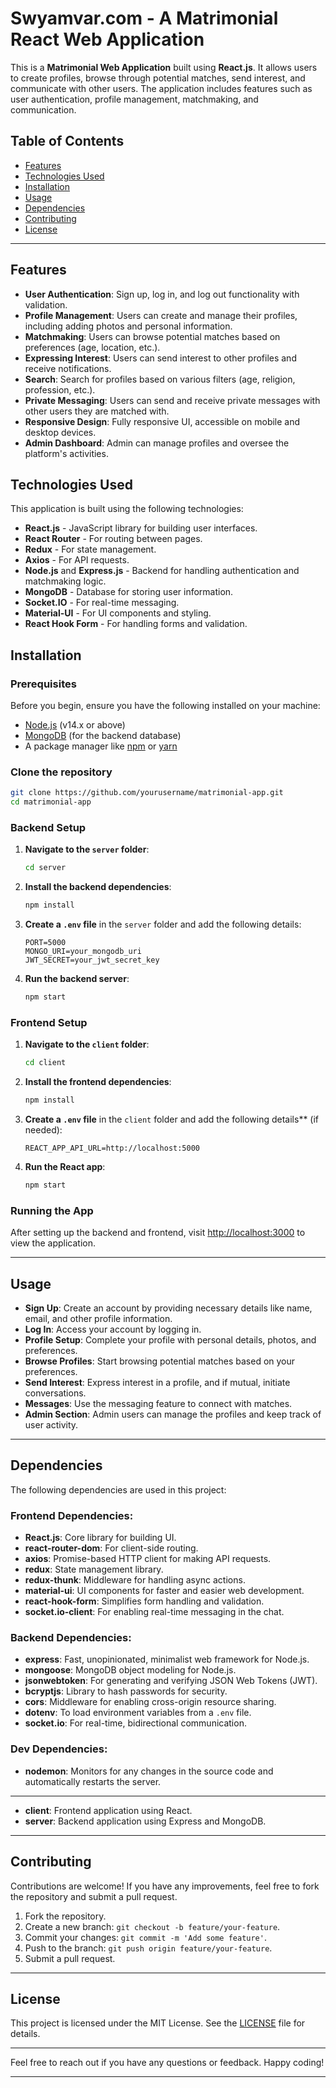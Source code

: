 # Swyamvar.com - A Matrimonial React Web Application

This is a **Matrimonial Web Application** built using **React.js**. It allows users to create profiles, browse through potential matches, send interest, and communicate with other users. The application includes features such as user authentication, profile management, matchmaking, and communication.

## Table of Contents

- [Features](#features)
- [Technologies Used](#technologies-used)
- [Installation](#installation)
- [Usage](#usage)
- [Dependencies](#dependencies)
- [Contributing](#contributing)
- [License](#license)

---

## Features

- **User Authentication**: Sign up, log in, and log out functionality with validation.
- **Profile Management**: Users can create and manage their profiles, including adding photos and personal information.
- **Matchmaking**: Users can browse potential matches based on preferences (age, location, etc.).
- **Expressing Interest**: Users can send interest to other profiles and receive notifications.
- **Search**: Search for profiles based on various filters (age, religion, profession, etc.).
- **Private Messaging**: Users can send and receive private messages with other users they are matched with.
- **Responsive Design**: Fully responsive UI, accessible on mobile and desktop devices.
- **Admin Dashboard**: Admin can manage profiles and oversee the platform's activities.

## Technologies Used

This application is built using the following technologies:

- **React.js** - JavaScript library for building user interfaces.
- **React Router** - For routing between pages.
- **Redux** - For state management.
- **Axios** - For API requests.
- **Node.js** and **Express.js** - Backend for handling authentication and matchmaking logic.
- **MongoDB** - Database for storing user information.
- **Socket.IO** - For real-time messaging.
- **Material-UI** - For UI components and styling.
- **React Hook Form** - For handling forms and validation.

## Installation

### Prerequisites

Before you begin, ensure you have the following installed on your machine:

- [Node.js](https://nodejs.org/) (v14.x or above)
- [MongoDB](https://www.mongodb.com/) (for the backend database)
- A package manager like [npm](https://www.npmjs.com/) or [yarn](https://yarnpkg.com/)

### Clone the repository

```bash
git clone https://github.com/yourusername/matrimonial-app.git
cd matrimonial-app
```

### Backend Setup

1. **Navigate to the `server` folder**:
   ```bash
   cd server
   ```

2. **Install the backend dependencies**:
   ```bash
   npm install
   ```

3. **Create a `.env` file** in the `server` folder and add the following details:
   ```env
   PORT=5000
   MONGO_URI=your_mongodb_uri
   JWT_SECRET=your_jwt_secret_key
   ```

4. **Run the backend server**:
   ```bash
   npm start
   ```

### Frontend Setup

1. **Navigate to the `client` folder**:
   ```bash
   cd client
   ```

2. **Install the frontend dependencies**:
   ```bash
   npm install
   ```

3. **Create a `.env` file** in the `client` folder and add the following details** (if needed):
   ```env
   REACT_APP_API_URL=http://localhost:5000
   ```

4. **Run the React app**:
   ```bash
   npm start
   ```

### Running the App

After setting up the backend and frontend, visit [http://localhost:3000](http://localhost:3000) to view the application.

---

## Usage

- **Sign Up**: Create an account by providing necessary details like name, email, and other profile information.
- **Log In**: Access your account by logging in.
- **Profile Setup**: Complete your profile with personal details, photos, and preferences.
- **Browse Profiles**: Start browsing potential matches based on your preferences.
- **Send Interest**: Express interest in a profile, and if mutual, initiate conversations.
- **Messages**: Use the messaging feature to connect with matches.
- **Admin Section**: Admin users can manage the profiles and keep track of user activity.

---

## Dependencies

The following dependencies are used in this project:

### Frontend Dependencies:

- **React.js**: Core library for building UI.
- **react-router-dom**: For client-side routing.
- **axios**: Promise-based HTTP client for making API requests.
- **redux**: State management library.
- **redux-thunk**: Middleware for handling async actions.
- **material-ui**: UI components for faster and easier web development.
- **react-hook-form**: Simplifies form handling and validation.
- **socket.io-client**: For enabling real-time messaging in the chat.

### Backend Dependencies:

- **express**: Fast, unopinionated, minimalist web framework for Node.js.
- **mongoose**: MongoDB object modeling for Node.js.
- **jsonwebtoken**: For generating and verifying JSON Web Tokens (JWT).
- **bcryptjs**: Library to hash passwords for security.
- **cors**: Middleware for enabling cross-origin resource sharing.
- **dotenv**: To load environment variables from a `.env` file.
- **socket.io**: For real-time, bidirectional communication.

### Dev Dependencies:

- **nodemon**: Monitors for any changes in the source code and automatically restarts the server.

---

- **client**: Frontend application using React.
- **server**: Backend application using Express and MongoDB.

---

## Contributing

Contributions are welcome! If you have any improvements, feel free to fork the repository and submit a pull request.

1. Fork the repository.
2. Create a new branch: `git checkout -b feature/your-feature`.
3. Commit your changes: `git commit -m 'Add some feature'`.
4. Push to the branch: `git push origin feature/your-feature`.
5. Submit a pull request.

---

## License

This project is licensed under the MIT License. See the [LICENSE](LICENSE) file for details.

---

Feel free to reach out if you have any questions or feedback. Happy coding!

--- 

